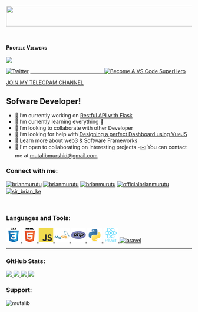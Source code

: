 <img src="https://readme-typing-svg.herokuapp.com?font=Kaushan+Script&size=40&duration=3500&color=447FF7&background=FFFFFF00&center=true&vCenter=true&width=650&height=55&lines=Hey!+It's+Mutalib+%F0%9F%91%8B%F0%9F%8F%BB;I+am+a+Fullstack+Developer+%F0%9F%A7%91%F0%9F%8F%BB%E2%80%8D%F0%9F%92%BB;I+am+from+Kenya+🇰🇪;Tech+Enthustiast;Cybersecurity+Advocate+%F0%9F%93%88;Please+Support+Subscribe+and+Follow+%E2%9A%99%EF%B8%8F" alt="" width="650" height="55">



<br><p align="left"><b>Pʀᴏғɪʟᴇ Vɪᴇᴡᴇʀs</b></p>  
<p align="left"><img align="center" src="https://profile-counter.glitch.me/{Aadhi000}/count.svg"/></p> 

 [![Twitter](https://img.shields.io/twitter/follow/AbdulmutalibM11?color=1DA1F2&logo=twitter&style=for-the-badge)](https://twitter.com/intent/follow?original_referer=https%3A%2F%2Fgithub.com%2FcodeSTACKr&screen_name=codeSTACKr)
 [&nbsp;&nbsp;&nbsp;&nbsp;&nbsp;&nbsp;&nbsp;&nbsp;&nbsp;&nbsp;&nbsp;&nbsp;&nbsp;&nbsp;&nbsp;&nbsp;&nbsp;&nbsp;&nbsp;&nbsp;&nbsp;&nbsp;&nbsp;&nbsp;&nbsp;&nbsp;&nbsp;&nbsp;&nbsp;&nbsp;&nbsp;&nbsp;&nbsp;&nbsp;&nbsp;&nbsp;&nbsp;&nbsp;&nbsp;&nbsp;&nbsp;&nbsp;&nbsp;&nbsp;&nbsp;&nbsp;&nbsp;&nbsp;&nbsp;&nbsp;&nbsp;![Become A VS Code SuperHero](https://img.shields.io/badge/-Become%20A%20VS%20Code%20SuperHero%20%E2%86%92-gray.svg?colorB=ff652f&style=for-the-badge)](https://vsCodeHero.com)
 <br/>

 
  <a href="https://t.me/smartesthackers" class="button success">JOIN MY TELEGRAM CHANNEL</a>
 



## Sofware Developer!

- 🔭 I’m currently working on [Restful API with Flask](https://vuejsexamples.com/task-list-with-vue-js/)
- 🌱 I’m currently learning everything 🤣
- 👯 I’m looking to collaborate with other Developer
- 🤝 I’m looking for help with [Designing a perfect Dashboard using VueJS](https://www.creative-tim.com/product/vue-material-dashboard)
- 🥅  Learn more about web3 & Software Frameworks
- 🤝  I'm open to collaborating on interesting projects
-✉️  You can contact me at mutalibmurshid@gmail.com


<h3 align="left">Connect with me:</h3>
<p align="left">
<a href="https://twitter.com/AbdulmutalibM11" target="blank"><img align="center" src="https://raw.githubusercontent.com/rahuldkjain/github-profile-readme-generator/master/src/images/icons/Social/twitter.svg" alt="brianmurutu" height="30" width="40" /></a>
<a href="https://linkedin.com/in/Abdulmutalib" target="blank"><img align="center" src="https://raw.githubusercontent.com/rahuldkjain/github-profile-readme-generator/master/src/images/icons/Social/linked-in-alt.svg" alt="brianmurutu" height="30" width="40" /></a>
<a href="https://stackoverflow.com/users/mutalib" target="blank"><img align="center" src="https://raw.githubusercontent.com/rahuldkjain/github-profile-readme-generator/master/src/images/icons/Social/stack-overflow.svg" alt="brianmurutu" height="30" width="40" /></a>
<a href="https://www.facebook.com/mutalib" target="blank"><img align="center" src="https://raw.githubusercontent.com/rahuldkjain/github-profile-readme-generator/master/src/images/icons/Social/facebook.svg" alt="officialbrianmurutu" height="30" width="40" /></a>
<a href="https://instagram.com/mutalib._" target="blank"><img align="center" src="https://raw.githubusercontent.com/rahuldkjain/github-profile-readme-generator/master/src/images/icons/Social/instagram.svg" alt="sir_brian_ke" height="30" width="40" /></a>

</p>
<br/>

<h3 align="left">Languages and Tools:</h3>
<p align="left">
  <!-- CSS3 -->
  <a href="https://developer.android.com" target="_blank" rel="noreferrer">
    <img src="https://raw.githubusercontent.com/devicons/devicon/master/icons/css3/css3-original-wordmark.svg" alt="css3" width="40" height="40"/>
  </a>

  <!-- HTML5 -->
  <a href="https://dotnet.microsoft.com/" target="_blank" rel="noreferrer">
    <img src="https://raw.githubusercontent.com/devicons/devicon/master/icons/html5/html5-original-wordmark.svg" alt="html5" width="40" height="40"/>
  </a>

  <!-- JavaScript -->
  <a href="https://www.java.com" target="_blank" rel="noreferrer">
    <img src="https://raw.githubusercontent.com/devicons/devicon/master/icons/javascript/javascript-original.svg" alt="javascript" width="40" height="40"/>
  </a>

  <!-- Kotlin -->
  <a href="https://kotlinlang.org" target="_blank" rel="noreferrer">
    <img src="https://raw.githubusercontent.com/devicons/devicon/master/icons/mysql/mysql-original-wordmark.svg" alt="mysql" width="40" height="40"/>
  </a>

  <!-- PHP -->
  <a href="https://www.php.net" target="_blank" rel="noreferrer">
    <img src="https://raw.githubusercontent.com/devicons/devicon/master/icons/php/php-original.svg" alt="php" width="40" height="40"/>
  </a>

  <!-- Python -->
  <a href="https://www.python.org" target="_blank" rel="noreferrer">
    <img src="https://raw.githubusercontent.com/devicons/devicon/master/icons/python/python-original.svg" alt="python" width="40" height="40"/>
  </a>

  <!-- React -->
  <a href="https://reactjs.org/" target="_blank" rel="noreferrer">
    <img src="https://raw.githubusercontent.com/devicons/devicon/master/icons/react/react-original-wordmark.svg" alt="react" width="40" height="40"/>
  </a>

  <!-- Laravel -->
  <a href="https://laravel.com/" target="_blank" rel="noreferrer">
    <img src="https://upload.wikimedia.org/wikipedia/commons/a/a5/Laravel.svg" alt="laravel" width="40" height="40"/>
  </a>
</p>



---

<h3 align="left">GitHub Stats:</h3>

<!--
https://github.community/t/support-theme-context-for-images-in-light-vs-dark-mode/147981/84
-->
<a href="https://github.com/abdulmudalib/github-stats">
<img src="https://github.com/abdulmudalib/github-stats/blob/master/generated/overview.svg#gh-dark-mode-only" />
<img src="https://github.com/abdulmudalib/github-stats/blob/master/generated/languages.svg#gh-dark-mode-only" />
<img src="https://github.com/abdulmudalib/github-stats/blob/master/generated/overview.svg#gh-light-mode-only" />
<img src="https://github.com/abdulmudalib/github-stats/blob/master/generated/languages.svg#gh-light-mode-only" />
</a>

<br/>

<h3 align="left">Support:</h3>
<p><a href="https://www.buymeacoffee.com/mutalib"> <img align="left" src="https://cdn.buymeacoffee.com/buttons/v2/default-yellow.png" height="50" width="210" alt="mutalib" /></a><a  />
</a></p><br><br>










